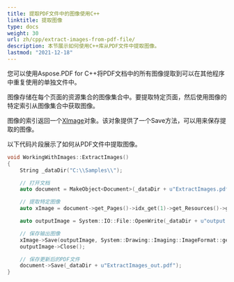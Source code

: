 ```yaml
---
title: 提取PDF文件中的图像使用C++
linktitle: 提取图像
type: docs
weight: 30
url: zh/cpp/extract-images-from-pdf-file/
description: 本节展示如何使用C++库从PDF文件中提取图像。
lastmod: "2021-12-18"
---
```


您可以使用Aspose.PDF for C++将PDF文档中的所有图像提取到可以在其他程序中重复使用的单独文件中。

图像存储在每个页面的资源集合的图像集合中。要提取特定页面，然后使用图像的特定索引从图像集合中获取图像。

图像的索引返回一个[XImage](https://reference.aspose.com/pdf/cpp/class/aspose.pdf.x_image)对象。该对象提供了一个Save方法，可以用来保存提取的图像。

以下代码片段展示了如何从PDF文件中提取图像。

```cpp
void WorkingWithImages::ExtractImages()
{
    String _dataDir("C:\\Samples\\");

    // 打开文档
    auto document = MakeObject<Document>(_dataDir + u"ExtractImages.pdf");

    // 提取特定图像
    auto xImage = document->get_Pages()->idx_get(1)->get_Resources()->get_Images()->idx_get(1);

    auto outputImage = System::IO::File::OpenWrite(_dataDir + u"output.jpg");

    // 保存输出图像
    xImage->Save(outputImage, System::Drawing::Imaging::ImageFormat::get_Jpeg());
    outputImage->Close();

    // 保存更新后的PDF文件
    document->Save(_dataDir + u"ExtractImages_out.pdf");
}
```
